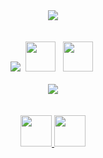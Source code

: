 <div align="center">
  <img src="https://readme-typing-svg.herokuapp.com/?font=Righteous&size=35&center=true&vCenter=true&width=500&height=70&duration=3500&lines=Data+Analyst;Python+Developer;SQL+Expert;Data+Visualization;Machine+Learning;Always+Learning;Analytics+Enthusiast;Power+BI+Specialist;Tableau+Creator&color=8A2BE2&pause=800" />
</div>
<br>
<br>
<div align="center">
  <img src="https://skillicons.dev/icons?i=python,postgres,mysql,git,vscode&theme=dark" />
  <img src="https://upload.wikimedia.org/wikipedia/commons/c/cf/New_Power_BI_Logo.svg" width="48" height="48" style="margin: 0 4px;" />
  <img src="https://cdn.jsdelivr.net/gh/devicons/devicon/icons/jupyter/jupyter-original.svg" width="48" height="48" style="margin: 0 4px;" />
</div>
<br>
<div align="center">
  <img src="https://github-readme-stats.vercel.app/api?username=zazauserr&show_icons=true&theme=radical&hide_border=true&count_private=true&hide_title=true" />
</div>
<br>
</div>
<br>
<div align="center">
  
<a href="mailto:badyambula.backrooms@gmail.com?subject=Contact%20from%20GitHub&body=Hello!%20I%20found%20your%20GitHub%20profile%20and%20would%20like%20to%20get%20in%20touch.">
  <img src="https://skillicons.dev/icons?i=gmail" width="50" height="50" />
</a>
<a href="https://linkedin.com/in/bohdan-kudelia">
  <img src="https://skillicons.dev/icons?i=linkedin" width="50" height="50" />
</a>
</div>
</div>
<br>
</div>






